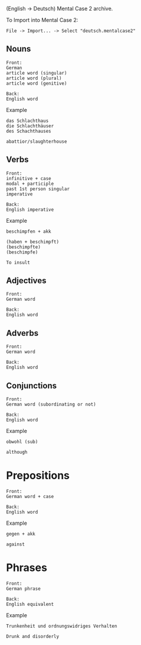 (English -> Deutsch) Mental Case 2 archive.

To Import into Mental Case 2:

`File -> Import... -> Select "deutsch.mentalcase2"`

Nouns
-----

```
Front:
German
article word (singular)
article word (plural)
article word (genitive)

Back:
English word
```

Example

```
das Schlachthaus
die Schlachthäuser
des Schachthauses

abattior/slaughterhouse
```

Verbs
-----

```
Front:
infinitive + case
modal + participle
past 1st person singular
imperative

Back:
English imperative
```

Example

```
beschimpfen + akk

(haben + beschimpft)
(beschimpfte)
(beschimpfe)

To insult
```

Adjectives
----------

```
Front:
German word

Back:
English word
```

Adverbs
-------

```
Front:
German word

Back:
English word
```

Conjunctions
------------

```
Front:
German word (subordinating or not)

Back:
English word
```

Example

```
obwohl (sub)

although
```

Prepositions
============

```
Front:
German word + case

Back:
English word
```

Example

```
gegen + akk

against
```

Phrases
============

```
Front:
German phrase

Back:
English equivalent
```

Example

```
Trunkenheit und ordnungswidriges Verhalten

Drunk and disorderly
```
